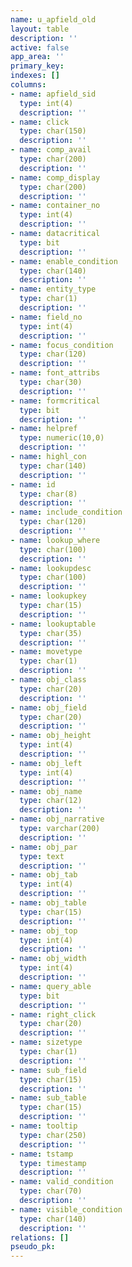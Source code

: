 ```yaml
---
name: u_apfield_old
layout: table
description: ''
active: false
app_area: ''
primary_key: 
indexes: []
columns:
- name: apfield_sid
  type: int(4)
  description: ''
- name: click
  type: char(150)
  description: ''
- name: comp_avail
  type: char(200)
  description: ''
- name: comp_display
  type: char(200)
  description: ''
- name: container_no
  type: int(4)
  description: ''
- name: datacritical
  type: bit
  description: ''
- name: enable_condition
  type: char(140)
  description: ''
- name: entity_type
  type: char(1)
  description: ''
- name: field_no
  type: int(4)
  description: ''
- name: focus_condition
  type: char(120)
  description: ''
- name: font_attribs
  type: char(30)
  description: ''
- name: formcritical
  type: bit
  description: ''
- name: helpref
  type: numeric(10,0)
  description: ''
- name: highl_con
  type: char(140)
  description: ''
- name: id
  type: char(8)
  description: ''
- name: include_condition
  type: char(120)
  description: ''
- name: lookup_where
  type: char(100)
  description: ''
- name: lookupdesc
  type: char(100)
  description: ''
- name: lookupkey
  type: char(15)
  description: ''
- name: lookuptable
  type: char(35)
  description: ''
- name: movetype
  type: char(1)
  description: ''
- name: obj_class
  type: char(20)
  description: ''
- name: obj_field
  type: char(20)
  description: ''
- name: obj_height
  type: int(4)
  description: ''
- name: obj_left
  type: int(4)
  description: ''
- name: obj_name
  type: char(12)
  description: ''
- name: obj_narrative
  type: varchar(200)
  description: ''
- name: obj_par
  type: text
  description: ''
- name: obj_tab
  type: int(4)
  description: ''
- name: obj_table
  type: char(15)
  description: ''
- name: obj_top
  type: int(4)
  description: ''
- name: obj_width
  type: int(4)
  description: ''
- name: query_able
  type: bit
  description: ''
- name: right_click
  type: char(20)
  description: ''
- name: sizetype
  type: char(1)
  description: ''
- name: sub_field
  type: char(15)
  description: ''
- name: sub_table
  type: char(15)
  description: ''
- name: tooltip
  type: char(250)
  description: ''
- name: tstamp
  type: timestamp
  description: ''
- name: valid_condition
  type: char(70)
  description: ''
- name: visible_condition
  type: char(140)
  description: ''
relations: []
pseudo_pk: 
---
```


